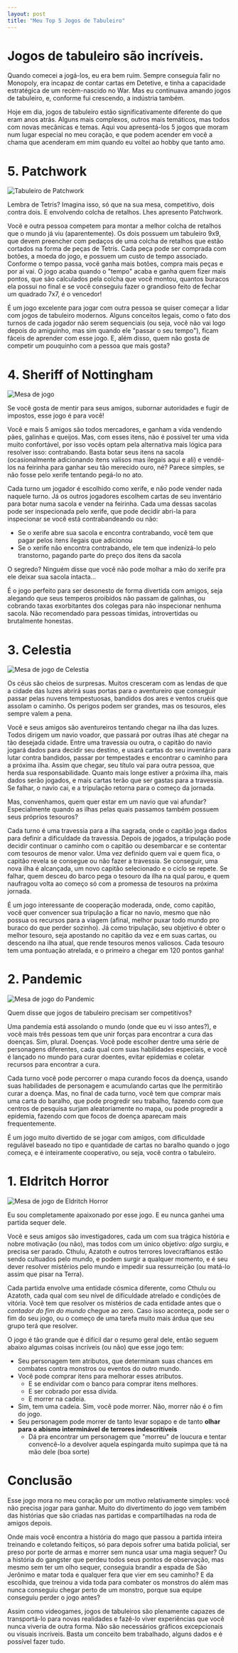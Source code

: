 ```yaml
---
layout: post
title: "Meu Top 5 Jogos de Tabuleiro"
---
```


# Jogos de tabuleiro são incríveis.

Quando comecei a jogá-los, eu era bem ruim. Sempre conseguia falir no Monopoly, era incapaz de contar cartas em Detetive, e tinha a capacidade estratégica de um recèm-nascido no War. Mas eu continuava amando jogos de tabuleiro, e, conforme fui crescendo, a indústria também.

Hoje em dia, jogos de tabuleiro estão significativamente diferente do que eram anos atrás. Alguns mais complexos, outros mais temáticos, mas todos com novas mecânicas e temas. Aqui vou apresentá-los 5 jogos que moram num lugar especial no meu coração, e que podem acender em você a chama que acenderam em mim quando eu voltei ao hobby que tanto amo.

# 5. Patchwork

![Tabuleiro de Patchwork](/assets/patchwork.jpeg)

Lembra de Tetris? Imagina isso, só que na sua mesa, competitivo, dois contra dois. E envolvendo colcha de retalhos. Lhes apresento Patchwork.

Você e outra pessoa competem para montar a melhor colcha de retalhos que o mundo já viu (aparentemente). Os dois possuem um tabuleiro 9x9, que devem preencher com pedaços de uma colcha de retalhos que estão cortados na forma de peças de Tetris. Cada peça pode ser comprada com botões, a moeda do jogo, e possuem um custo de tempo associado. Conforme o tempo passa, você ganha mais botões, compra mais peças e por aí vai. O jogo acaba quando o "tempo" acaba e ganha quem fizer mais pontos, que são calculados pela colcha que você montou, quantos buracos ela possui no final e se você conseguiu fazer o grandioso feito de fechar um quadrado 7x7, é o vencedor!

É um jogo excelente para jogar com outra pessoa se quiser começar a lidar com jogos de tabuleiro modernos. Alguns conceitos legais, como o fato dos turnos de cada jogador não serem sequenciais (ou seja, você não vai logo depois do amiguinho, mas sim quando ele "passar o seu tempo"), ficam fáceis de aprender com esse jogo. E, além disso, quem não gosta de competir um pouquinho com a pessoa que mais gosta?

# 4. Sheriff of Nottingham

![Mesa de jogo](/assets/sheriff_of_nottingham.jpg)

Se você gosta de mentir para seus amigos, subornar autoridades e fugir de impostos, esse jogo é para você!

Você e mais 5 amigos são todos mercadores, e ganham a vida vendendo pães, galinhas e queijos. Mas, com esses itens, não é possível ter uma vida muito confortável, por isso vocês optam pela alternativa mais lógica para resolver isso: contrabando. Basta botar seus itens na sacola (ocasionalmente adicionando itens valisos mas ilegais aqui e ali) e vendê-los na feirinha para ganhar seu tão merecido ouro, né? Parece simples, se não fosse pelo xerife tentando pegá-lo no ato.

Cada turno um jogador é escolhido como xerife, e não pode vender nada naquele turno. Já os outros jogadores escolhem cartas de seu inventário para botar numa sacola e vender na feirinha. Cada uma dessas sacolas pode ser inspecionada pelo xerife, que pode decidir abri-la para inspecionar se você está contrabandeando ou não:

- Se o xerife abre sua sacola e encontra contrabando, você tem que pagar pelos itens ilegais que adicionou
- Se o xerife não encontra contrabando, ele tem que indenizá-lo pelo transtorno, pagando parte do preço dos itens da sacola

O segredo? Ninguém disse que você não pode molhar a mão do xerife pra ele deixar sua sacola intacta...

É o jogo perfeito para ser desonesto de forma divertida com amigos, seja alegando que seus temperos proibídos não passam de galinhas, ou cobrando taxas exorbitantes dos colegas para não inspecionar nenhuma sacola. Não recomendado para pessoas tímidas, introvertidas ou brutalmente honestas.

# 3. Celestia

![Mesa de jogo de Celestia](/assets/celestia.jpg)

Os céus são cheios de surpresas. Muitos cresceram com as lendas de que a cidade das luzes abrirá suas portas para o aventureiro que conseguir passar pelas nuvens tempestuosas, bandidos dos ares e ventos cruéis que assolam o caminho. Os perigos podem ser grandes, mas os tesouros, eles sempre valem a pena.

Você e seus amigos são aventureiros tentando chegar na ilha das luzes. Todos dirigem um navio voador, que passará por outras ilhas até chegar na tão desejada cidade. Entre uma travessia ou outra, o capitão do navio jogará dados para decidir seu destino, e usará cartas do seu inventário para lutar contra bandidos, passar por tempestades e encontrar o caminho para a próxima ilha. Assim que chegar, seu título vai para outra pessoa, que herda sua responsabilidade. Quanto mais longe estiver a próxima ilha, mais dados serão jogados, e mais cartas terão que ser gastas para a travessia. Se falhar, o navio cai, e a tripulação retorna para o começo da jornada.

Mas, convenhamos, quem quer estar em um navio que vai afundar? Especialmente quando as ilhas pelas quais passamos também possuem seus próprios tesouros?

Cada turno é uma travessia para a ilha sagrada, onde o capitão joga dados para definir a dificuldade da travessia. Depois de jogados, a tripulação pode decidir continuar o caminho com o capitão ou desembarcar e se contentar com tesouros de menor valor. Uma vez definido quem vai e quem fica, o capitão revela se consegue ou não fazer a travessia. Se conseguir, uma nova ilha é alcançada, um novo capitão selecionado e o ciclo se repete. Se falhar, quem desceu do barco pega o tesouro da ilha na qual parou, e quem naufragou volta ao começo só com a promessa de tesouros na próxima jornada.

É um jogo interessante de cooperação moderada, onde, como capitão, você quer convencer sua tripulação a ficar no navio, mesmo que não possua os recursos para a viagem (afinal, melhor puxar todo mundo pro buraco do que perder sozinho). Já como tripulação, seu objetivo é obter o melhor tesouro, seja apostando no capitão da vez e em suas cartas, ou descendo na ilha atual, que rende tesouros menos valiosos. Cada tesouro tem uma pontuação atrelada, e o primeiro a chegar em 120 pontos ganha!

# 2. Pandemic

![Mesa de jogo do Pandemic](/assets/pandemic.webp)

Quem disse que jogos de tabuleiro precisam ser competitivos?

Uma pandemia está assolando o mundo (onde que eu vi isso antes?), e você mais três pessoas tem que unir forças para encontrar a cura das doenças. Sim, plural. Doenças. Você pode escolher dentre uma série de personagens diferentes, cada qual com suas habilidades especiais, e você é lançado no mundo para curar doentes, evitar epidemias e coletar recursos para encontrar a cura. 

Cada turno você pode percorrer o mapa curando focos da doença, usando suas habilidades de personagem e acumulando cartas que lhe permitirão curar a doença. Mas, no final de cada turno, você tem que comprar mais uma carta do baralho, que pode progredir seu trabalho, fazendo com que centros de pesquisa surjam aleatoriamente no mapa, ou pode progredir a epidemia, fazendo com que focos de doença aparecam mais frequentemente.

É um jogo muito divertido de se jogar com amigos, com dificuldade regulável baseado no tipo e quantidade de cartas no baralho quando o jogo começa, e é inteiramente cooperativo, ou seja, você contra o tabuleiro.

# 1. Eldritch Horror

![Mesa de jogo de Eldritch Horror](/assets/eldritch_horror.jpg)

Eu sou completamente apaixonado por esse jogo. E eu nunca ganhei uma partida sequer dele.

Você e seus amigos são investigadores, cada um com sua trágica história e nobre motivação (ou não), mas todos com um único objetivo: _algo_ surgiu, e precisa ser parado. Cthulu, Azatoth e outros terrores lovecraftianos estão sendo cultuados pelo mundo, e podem surgir a qualquer momento, e é seu dever resolver mistérios pelo mundo e impedir sua ressurreição (ou matá-lo assim que pisar na Terra).

Cada partida envolve uma entidade cósmica diferente, como Cthulu ou Azatoth, cada qual com seu nível de dificuldade atrelado e condições de vitória. Você tem que resolver os mistérios de cada entidade antes que o _contador do fim do mundo_ chegue ao zero. Caso isso aconteça, pode ser o fim do seu jogo, ou o começo de uma tarefa muito mais árdua que seu grupo terá que resolver. 

O jogo é tão grande que é difícil dar o resumo geral dele, então seguem abaixo algumas coisas incríveis (ou não) que esse jogo tem:

- Seu personagem tem atributos, que determinam suas chances em combates contra monstros ou eventos do outro mundo.
- Você pode comprar itens para melhorar esses atributos. 
  - E se endividar com o banco para comprar itens melhores. 
  - E ser cobrado por essa dívida. 
  - E morrer na cadeia.
- Sim, tem uma cadeia. Sim, você pode morrer. Não, morrer não é o fim do jogo.
- Seu personagem pode morrer de tanto levar sopapo e de tanto __olhar para o abismo interminável de terrores indescritíveis__
  - Dá pra encontrar um personagem que "morreu" de loucura e tentar convencê-lo a devolver aquela espingarda muito supimpa que tá na mão dele (boa sorte)

# Conclusão

Esse jogo mora no meu coração por um motivo relativamente simples: você não precisa jogar para ganhar. Muito do divertimento do jogo vem também das histórias que são criadas nas partidas e compartilhadas na roda de amigos depois. 

Onde mais você encontra a história do mago que passou a partida inteira treinando e coletando feitiços, só para depois sofrer uma batida policial, ser preso por porte de armas e morrer sem nunca usar uma magia sequer? Ou a história do gangster que perdeu todos seus pontos de observação, mas mesmo sem ter um olho sequer, conseguia brandir a espada de São Jerônimo e matar toda e qualquer fera que vier em seu caminho? E da escolhida, que treinou a vida toda para combater os monstros do além mas nunca conseguiu chegar perto de um monstro, porque sua equipe conseguiu perder o jogo antes?

Assim como videogames, jogos de tabuleiros são plenamente capazes de transportá-lo para novas realidades e fazê-lo viver experiências que você nunca viveria de outra forma. Não são necessários gráficos excepcionais ou visuais incríveis. Basta um conceito bem trabalhado, alguns dados e é possível fazer tudo.
